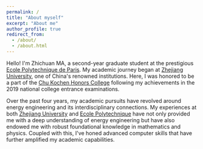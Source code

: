 ```yaml
---
permalink: /
title: "About myself"
excerpt: "About me"
author_profile: true
redirect_from: 
  - /about/
  - /about.html
---
```


Hello! I'm Zhichuan MA, a second-year graduate student at the prestigious [Ecole Polytechnique de Paris](https://www.polytechnique.edu/). My academic journey began at [Zhejiang University](https://www.zju.edu.cn/english/), one of China's renowned institutions. Here, I was honored to be a part of the [Chu Kochen Honors College](https://zh.wikipedia.org/zh-hans/%E6%B5%99%E6%B1%9F%E5%A4%A7%E5%AD%A6%E7%AB%BA%E5%8F%AF%E6%A1%A2%E5%AD%A6%E9%99%A2) following my achievements in the 2019 national college entrance examinations.

Over the past four years, my academic pursuits have revolved around energy engineering and its interdisciplinary connections. My experiences at both [Zhejiang University](https://www.zju.edu.cn/english/) and [Ecole Polytechnique](https://www.polytechnique.edu/) have not only provided me with a deep understanding of energy engineering but have also endowed me with robust foundational knowledge in mathematics and physics. Coupled with this, I've honed advanced computer skills that have further amplified my academic capabilities.

